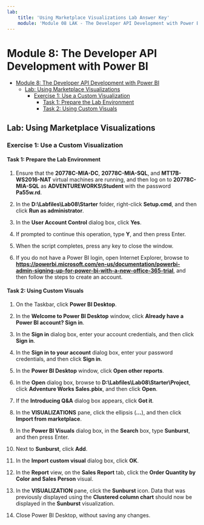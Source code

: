 ```yaml
---
lab:
    title: 'Using Marketplace Visualizations Lab Answer Key'
    module: 'Module 08 LAK - The Developer API Development with Power BI'
---
```

# Module 8: The Developer API Development with Power BI

- [Module 8: The Developer API Development with Power BI](#module-8-the-developer-api-development-with-power-bi)
  - [Lab: Using Marketplace Visualizations](#lab-using-marketplace-visualizations)
    - [Exercise 1: Use a Custom Visualization](#exercise-1-use-a-custom-visualization)
      - [Task 1: Prepare the Lab Environment](#task-1-prepare-the-lab-environment)
      - [Task 2: Using Custom Visuals](#task-2-using-custom-visuals)


## Lab: Using Marketplace Visualizations

### Exercise 1: Use a Custom Visualization

#### Task 1: Prepare the Lab Environment

1. Ensure that the **20778C-MIA-DC**, **20778C-MIA-SQL**, and **MT17B-WS2016-NAT** virtual machines are running, and then log on to **20778C-MIA-SQL** as **ADVENTUREWORKS\\Student** with the password **Pa55w.rd**.

2. In the **D:\\Labfiles\\Lab08\\Starter** folder, right-click **Setup.cmd**, and then click **Run as administrator**.

3. In the **User Account Control** dialog box, click **Yes**.

4. If prompted to continue this operation, type **Y**, and then press Enter.

5. When the script completes, press any key to close the window.

6. If you do not have a Power BI login, open Internet Explorer, browse to **https://powerbi.microsoft.com/en-us/documentation/powerbi-admin-signing-up-for-power-bi-with-a-new-office-365-trial**, and then follow the steps to create an account.

#### Task 2: Using Custom Visuals

1. On the Taskbar, click **Power BI Desktop**.

2. In the **Welcome to Power BI Desktop** window, click **Already have a Power BI account? Sign in**.

3. In the **Sign in** dialog box, enter your account credentials, and then click **Sign in**.

4. In the **Sign in to your account** dialog box, enter your password credentials, and then click **Sign in**.

5. In the **Power BI Desktop** window, click **Open other reports**.

6. In the **Open** dialog box, browse to **D:\\Labfiles\\Lab08\\Starter\\Project**, click **Adventure Works Sales.pbix**, and then click **Open**.

7. If the **Introducing Q&A** dialog box appears, click **Got it**.

8. In the **VISUALIZATIONS** pane, click the ellipsis (**...**), and then click **Import from marketplace**.

9. In the **Power BI Visuals** dialog box, in the **Search** box, type **Sunburst**, and then press Enter.

10. Next to **Sunburst**, click **Add**.

11. In the **Import custom visual** dialog box, click **OK**.

12. In the **Report** view, on the **Sales Report** tab, click the **Order Quantity by Color and Sales Person** visual.

13. In the **VISUALIZATION** pane, click the **Sunburst** icon. Data that was previously displayed using the **Clustered column chart** should now be displayed in the **Sunburst** visualization.

14. Close Power BI Desktop, without saving any changes.
